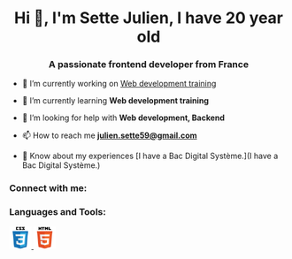 <h1 align="center">Hi 👋, I'm Sette Julien, I have 20 year old</h1>
<h3 align="center">A passionate frontend developer from France</h3>

- 🔭 I’m currently working on [Web development training](AFCI,Dunkerque)

- 🌱 I’m currently learning **Web development training**

- 🤝 I’m looking for help with **Web development, Backend**

- 📫 How to reach me **julien.sette59@gmail.com**

- 📄 Know about my experiences [I have a Bac Digital Système.](I have a Bac Digital Système.)

<h3 align="left">Connect with me:</h3>
<p align="left">
</p>

<h3 align="left">Languages and Tools:</h3>
<p align="left"> <a href="https://www.w3schools.com/css/" target="_blank" rel="noreferrer"> <img src="https://raw.githubusercontent.com/devicons/devicon/master/icons/css3/css3-original-wordmark.svg" alt="css3" width="40" height="40"/> </a> <a href="https://www.w3.org/html/" target="_blank" rel="noreferrer"> <img src="https://raw.githubusercontent.com/devicons/devicon/master/icons/html5/html5-original-wordmark.svg" alt="html5" width="40" height="40"/> </a> </p>
